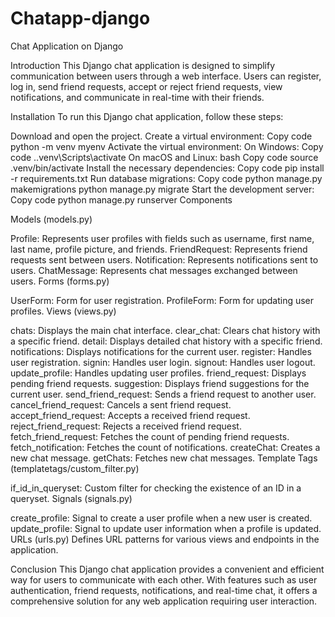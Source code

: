 # Chatapp-django
Chat Application on Django

Introduction
This Django chat application is designed to simplify communication between users through a web interface. Users can register, log in, send friend requests, accept or reject friend requests, view notifications, and communicate in real-time with their friends.

Installation
To run this Django chat application, follow these steps:

Download and open the project.
Create a virtual environment:
Copy code
python -m venv myenv
Activate the virtual environment:
On Windows:
Copy code
.\.venv\Scripts\activate
On macOS and Linux:
bash
Copy code
source .venv/bin/activate
Install the necessary dependencies:
Copy code
pip install -r requirements.txt
Run database migrations:
Copy code
python manage.py makemigrations
python manage.py migrate
Start the development server:
Copy code
python manage.py runserver
Components

Models (models.py)

Profile: Represents user profiles with fields such as username, first name, last name, profile picture, and friends.
FriendRequest: Represents friend requests sent between users.
Notification: Represents notifications sent to users.
ChatMessage: Represents chat messages exchanged between users.
Forms (forms.py)

UserForm: Form for user registration.
ProfileForm: Form for updating user profiles.
Views (views.py)

chats: Displays the main chat interface.
clear_chat: Clears chat history with a specific friend.
detail: Displays detailed chat history with a specific friend.
notifications: Displays notifications for the current user.
register: Handles user registration.
signin: Handles user login.
signout: Handles user logout.
update_profile: Handles updating user profiles.
friend_request: Displays pending friend requests.
suggestion: Displays friend suggestions for the current user.
send_friend_request: Sends a friend request to another user.
cancel_friend_request: Cancels a sent friend request.
accept_friend_request: Accepts a received friend request.
reject_friend_request: Rejects a received friend request.
fetch_friend_request: Fetches the count of pending friend requests.
fetch_notification: Fetches the count of notifications.
createChat: Creates a new chat message.
getChats: Fetches new chat messages.
Template Tags (templatetags/custom_filter.py)

if_id_in_queryset: Custom filter for checking the existence of an ID in a queryset.
Signals (signals.py)

create_profile: Signal to create a user profile when a new user is created.
update_profile: Signal to update user information when a profile is updated.
URLs (urls.py)
Defines URL patterns for various views and endpoints in the application.

Conclusion
This Django chat application provides a convenient and efficient way for users to communicate with each other. With features such as user authentication, friend requests, notifications, and real-time chat, it offers a comprehensive solution for any web application requiring user interaction.
